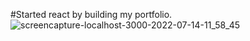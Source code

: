 #Started react by building my portfolio. 
 ![screencapture-localhost-3000-2022-07-14-11_58_45](https://user-images.githubusercontent.com/100203073/178967838-a0da733f-5857-4b6e-90a2-f1ea379938f9.png)
